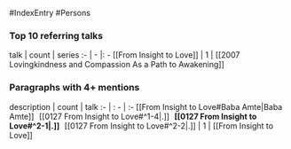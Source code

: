 #IndexEntry #Persons

### Top 10 referring talks
talk | count | series
:- | - |: -
[[From Insight to Love]] | 1 | [[2007 Lovingkindness and Compassion As a Path to Awakening]]

### Paragraphs with 4+ mentions
description | count | talk
:- | : - | :-
[[From Insight to Love#Baba Amte\|Baba Amte]] &nbsp;&nbsp;[[0127 From Insight to Love#^1-4\|.]] &nbsp; **[[0127 From Insight to Love#^2-1\|.]]** &nbsp; [[0127 From Insight to Love#^2-2\|.]] | 1 | [[From Insight to Love]]

